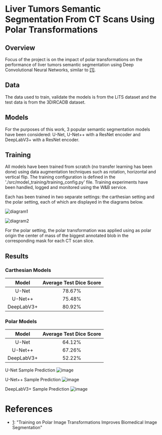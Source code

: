 # Liver Tumors Semantic Segmentation From CT Scans Using Polar Transformations

## Overview
Focus of the project is on the impact of polar transformations on the performance of liver tumors semantic segmentation using Deep Convolutional Neural Networks, similar to [\[1\]][1].

## Data
The data used to train, validate the models is from the LiTS dataset and the test data is from the 3DIRCADB dataset.

## Models
For the purposes of this work, 3 popular semantic segmentation models have been considered: U-Net, U-Net++ with a ResNet encoder and DeepLabV3+ with  a ResNet encoder.

## Training
All models have been trained from scratch (no transfer learning has been done) using data augmentation techniques such as rotation, horizontal and vertical flip.
The training configuration is defined in the './src/model_training/training_config.py' file.
Training experiments have been handled, logged and monitored using the W&B service.

Each has been trained in two separate settings: the carthesian setting and the polar setting, each of which are displayed in the diagrams below.

![diagram1](https://github.com/vladtimug/MasterThesis/assets/44322734/283257c3-5427-4bf1-9b15-fd77d76a47a3)

![diagram2](https://github.com/vladtimug/MasterThesis/assets/44322734/c5bd7525-1068-4e10-8dba-f9c3afbd0b94)

For the polar setting, the polar transformation was applied using as polar origin the center of mass of the biggest annotated blob in the corresponding mask for each CT scan slice.

## Results
### Carthesian Models
| Model | Average Test Dice Score |
| :---:   | :---: |
| U-Net | 78.67%   |
| U-Net++ | 75.48% |
| DeepLabV3+ | 80.92% |

### Polar Models
| Model | Average Test Dice Score |
| :---:   | :---: |
| U-Net | 64.12%   |
| U-Net++ | 67.26% |
| DeepLabV3+ | 52.22% |

U-Net Sample Prediction
![image](https://github.com/vladtimug/MasterThesis/assets/44322734/979c1ca6-8763-4ecc-925f-ddc026e98566)


U-Net++ Sample Prediction
![image](https://github.com/vladtimug/MasterThesis/assets/44322734/94e48990-c1cd-4213-91f9-b0c636b6a2ec)

DeepLabV3+ Sample Prediction
![image](https://github.com/vladtimug/MasterThesis/assets/44322734/2ab983ea-8974-498c-b5f1-67fb7697d8c4)


# References
* [1]: <https://ieeexplore.ieee.org/stamp/stamp.jsp?tp=&arnumber=9551998> "Training on Polar Image Transformations Improves Biomedical Image Segmentation"
  [1]: "Training on Polar Image Transformations Improves Biomedical Image Segmentation"
